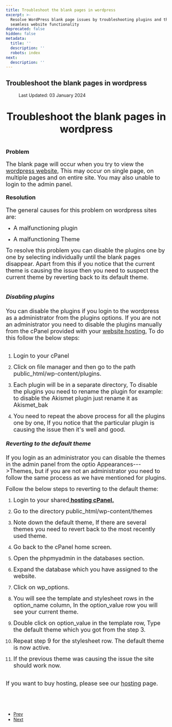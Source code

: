 ```yaml
---
title: Troubleshoot the blank pages in wordpress
excerpt: >-
  Resolve WordPress blank page issues by troubleshooting plugins and themes for
  seamless website functionality
deprecated: false
hidden: false
metadata:
  title: ''
  description: ''
  robots: index
next:
  description: ''
---
```

<div class="page-header"><h2 itemprop="headline">
Troubleshoot the blank pages in wordpress</h2>
</div>
<dl class="article-info muted">
<dt class="article-info-term">
</dt>
<dd class="modified">
<span class="icon-calendar" aria-hidden="true"></span>
<time datetime="2024-01-03T12:06:47+00:00" itemprop="dateModified">
Last Updated: 03 January 2024 </time>
</dd>
</dl>
<div itemprop="articleBody">
<h1 dir="ltr" style="text-align: center;"><span style="font-size: large;"><span style="font-size: xx-large;" data-sheets-value="{&quot;1&quot;:2,&quot;2&quot;:&quot;Troubleshoot the blank pages in wordpress&quot;}" data-sheets-userformat="{&quot;2&quot;:769,&quot;3&quot;:{&quot;1&quot;:0},&quot;11&quot;:4,&quot;12&quot;:0}">Troubleshoot the blank pages in wordpress</span><br/><br/></span></h1>
<h4 dir="ltr"><span style="font-size: large;">Problem</span></h4>
<div><span style="font-size: large;"> </span></div>
<p dir="ltr"><span style="font-size: large;">The blank page will occur when you try to view the <a href="https://www.hostingraja.in/hosting/wordpress-hosting/">wordpress website</a>, This may occur on single page, on multiple pages and on entire site. You may also unable to login to the admin panel.</span></p>
<p><span style="font-size: large;"> </span></p>
<h4 dir="ltr"><span style="font-size: large;">Resolution</span></h4>
<div><span style="font-size: large;"> </span></div>
<p dir="ltr"><span style="font-size: large;">The general causes for this problem on wordpress sites are:</span></p>
<p><span style="font-size: large;"> </span></p>
<ul>
<li dir="ltr">
<p dir="ltr"><span style="font-size: large;">A malfunctioning plugin </span></p>
</li>
<li dir="ltr">
<p dir="ltr"><span style="font-size: large;">A malfunctioning Theme</span></p>
</li>
</ul>
<p><span style="font-size: large;"> </span></p>
<p dir="ltr"><span style="font-size: large;">To resolve this problem you can disable the plugins one by one by selecting individually until the blank pages disappear. Apart from this if you notice that the current theme is causing the issue then you need to suspect the current theme by reverting back to its default theme.<br/><br/></span></p>
<h5 dir="ltr"><span style="font-size: large;">Disabling plugins</span></h5>
<div><span style="font-size: large;"> </span></div>
<p dir="ltr"><span style="font-size: large;">You can disable the plugins if you login to the wordpress as a administrator from the plugins options. If you are not an administrator you need to disable the plugins manually from the cPanel provided with your <a href="https://www.hostingraja.in/">website hosting</a>, To do this follow the below steps:<br/><br/></span></p>
<ol>
<li dir="ltr">
<p dir="ltr"><span style="font-size: large;">Login to your cPanel</span></p>
</li>
</ol>
<ol start="2">
<li dir="ltr">
<p dir="ltr"><span style="font-size: large;">Click on file manager and then go to the path public_html/wp-content/plugins.</span></p>
</li>
</ol>
<ol start="3">
<li dir="ltr">
<p dir="ltr"><span style="font-size: large;">Each plugin will be in a separate directory, To disable the plugins you need to rename the plugin for example: to disable the Akismet plugin just rename it as Akismet_bak</span></p>
</li>
</ol>
<ol start="4">
<li dir="ltr">
<p dir="ltr"><span style="font-size: large;">You need to repeat the above process for all the plugins one by one, If you notice that the particular plugin is causing the issue then it's well and good.</span></p>
</li>
</ol>
<h5 dir="ltr"><span style="font-size: large;"> </span></h5>
<h5 dir="ltr"><span style="font-size: large;">Reverting to the default theme</span></h5>
<div><span style="font-size: large;"> </span></div>
<p dir="ltr"><span style="font-size: large;">If you login as an administrator you can disable the themes in the admin panel from the optio Appearances---&gt;Themes, but if you are not an administrator you need to follow the same process as we have mentioned for plugins.</span></p>
<p><span style="font-size: large;"> </span></p>
<p dir="ltr"><span style="font-size: large;">Follow the below steps to reverting to the default theme:</span></p>
<ol>
<li dir="ltr">
<p dir="ltr"><span style="font-size: large;">Login to your shared<a href="https://www.hostingraja.in/hosting/cpanel-hosting/"><b> hosting cPanel.</b></a></span></p>
</li>
</ol>
<ol start="2">
<li dir="ltr">
<p dir="ltr"><span style="font-size: large;">Go to the directory public_html/wp-content/themes</span></p>
</li>
</ol>
<ol start="3">
<li dir="ltr">
<p dir="ltr"><span style="font-size: large;">Note down the default theme, If there are several themes you need to revert back to the most recently used theme.</span></p>
</li>
</ol>
<ol start="4">
<li dir="ltr">
<p dir="ltr"><span style="font-size: large;">Go back to the cPanel home screen.</span></p>
</li>
</ol>
<ol start="5">
<li dir="ltr">
<p dir="ltr"><span style="font-size: large;">Open the phpmyadmin in the databases section.</span></p>
</li>
</ol>
<ol start="6">
<li dir="ltr">
<p dir="ltr"><span style="font-size: large;">Expand the database which you have assigned to the website.</span></p>
</li>
</ol>
<ol start="7">
<li dir="ltr">
<p dir="ltr"><span style="font-size: large;">Click on wp_options.</span></p>
</li>
</ol>
<ol start="8">
<li dir="ltr">
<p dir="ltr"><span style="font-size: large;">You will see the template and stylesheet rows in the option_name column, In the option_value row you will see your current theme.</span></p>
</li>
</ol>
<ol start="9">
<li dir="ltr">
<p dir="ltr"><span style="font-size: large;">Double click on option_value in the template row, Type the default theme which you got from the step 3.</span></p>
</li>
</ol>
<ol start="10">
<li dir="ltr">
<p dir="ltr"><span style="font-size: large;">Repeat step 9 for the stylesheet row. The default theme is now active.</span></p>
</li>
</ol>
<ol start="11">
<li dir="ltr">
<p dir="ltr"><span style="font-size: large;">If the previous theme was causing the issue the site should work now.</span></p>
</li>
</ol>
<div><span style="font-size: large;"><span style="font-size: large;"><br/>If you want to buy hosting, please see our <a href="https://www.hostingraja.in/">hosting</a> page.<br/> <br/><br/><br/></span></span><span style="font-size: large;"> </span></div> </div>
<ul class="pager pagenav">
<li class="previous">
<a class="hasTooltip" title="What is WordPress Multisite" aria-label="Previous article: What is WordPress Multisite" href="/docs/what-is-wordpress-multisite" rel="prev">
<span class="icon-chevron-left" aria-hidden="true"></span> <span aria-hidden="true">Prev</span> </a>
</li>
<li class="next">
<a class="hasTooltip" title="Wordpress - malware / Phishing / hacked website , What to do ?" aria-label="Next article: Wordpress - malware / Phishing / hacked website , What to do ?" href="/docs/wordpress-malware-phishing-hacked-website-what-to-do" rel="next">
<span aria-hidden="true">Next</span> <span class="icon-chevron-right" aria-hidden="true"></span> </a>
</li>
</ul>
</div>